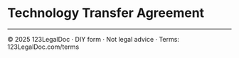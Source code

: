 # Technology Transfer Agreement

---

© 2025 123LegalDoc · DIY form · Not legal advice · Terms: 123LegalDoc.com/terms

